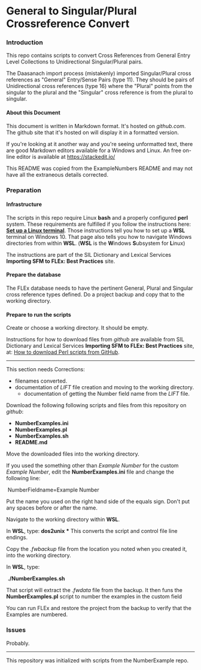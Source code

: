 # General to Singular/Plural Crossreference Convert
### Introduction

This repo contains scripts to convert Cross References from General Entry Level Collections to Unidirectional Singular/Plural pairs.

The Daasanach import process (mistakenly) imported Singular/Plural cross references as "General" Entry/Sense Pairs (type 11). They should be pairs of Unidirectional cross references (type 16) where the "Plural" points from the singular to the plural and the "Singular" cross reference is from the plural to singular.

#### About this Document

This document is written in Markdown format. It's hosted on *github.com*. The github site that it's hosted on will display it in a formatted version.

If you're looking at it another way and you're seeing unformatted text, there are good Markdown editors available for a Windows and Linux. An free on-line editor is available at https://stackedit.io/ 

This README was copied from the ExampleNumbers README and may not have all the extraneous details corrected.

### Preparation

#### Infrastructure

The scripts in this repo require Linux **bash** and a properly configured **perl** system. These requirements are fulfilled if you follow the instructions here: [**Set up a Linux terminal**](https://sites.google.com/sil.org/importing-sfm-to-flex/workflow/i-set-up-infrastructure/b-set-up-a-linux-terminal).  Those instructions tell you how to set up a **WSL** terminal on Windows 10. That page also tells you how to navigate Windows directories from within **WSL**. (**WSL** is the **W**indows **S**ubsystem for **L**inux)

The instructions are part of the SIL Dictionary and Lexical Services **Importing SFM to FLEx: Best Practices** site.

#### Prepare the database

The FLEx database needs to have the pertinent General, Plural and Singular cross reference types defined. Do a project backup and copy that to the working directory.

#### Prepare to run the scripts

Create or choose a working directory. It should be empty.

Instructions for how to download files from *github* are available from SIL Dictionary and Lexical Services **Importing SFM to FLEx: Best Practices** site, at: [How to download Perl scripts from GitHub](https://sites.google.com/sil.org/importing-sfm-to-flex/workflow/i-set-up-infrastructure/c-how-to-download-perl-scripts-from-github).

***
This section needs Corrections:

- filenames converted.
- documentation of *LIFT* file creation and moving to the working directory.
  - documentation of getting the Number field name from the *LIFT* file.

Download the following following scripts and files from this repository on *github*:

* **NumberExamples.ini**
* **NumberExamples.pl**
* **NumberExamples.sh**
* **README.md**

Move the downloaded files into the working directory.

If you used the something other than *Example Number*  for the custom *Example Number*, edit the **NumberExamples.ini** file and change the following line:

​		NumberFieldname=Example Number

Put the name you used on the right hand side of the equals sign. Don't put any spaces before or after the name.

Navigate to the working directory within **WSL**.

In **WSL**, type:
	**dos2unix** **\***
This converts the script and control file line endings.

Copy the *.fwbackup* file from the location you noted when you created it, into the working directory.

In **WSL**, type:

​	**./NumberExamples.sh** 

That script will extract the *.fwdata* file from the backup. It then funs the **NumberExamples.pl** script to number the examples in the custom field

You can run FLEx and restore the project from the backup to verify that the Examples are numbered.

### Issues

Probably.






***

This repository was initialized with scripts from the NumberExample repo.
